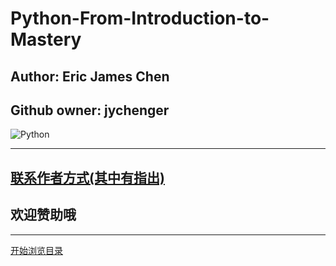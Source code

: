 # Python-From-Introduction-to-Mastery
## Author: Eric James Chen
## Github owner: jychenger

![Python](https://www.python.org/static/img/python-logo@2x.png)
***
## [联系作者方式(其中有指出)](https://jychenger.github.io/jychenger)
## 欢迎赞助哦
***
[开始浏览目录](https://github.com/jychenger/Python-From-Introduction-to-Mastery/blob/main/day1/tree.md)
